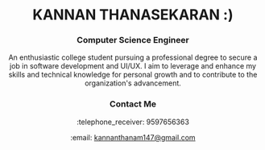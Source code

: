 <h1 align="center">KANNAN THANASEKARAN :)</h1>

### <p align="center">Computer Science Engineer</p>

<p align="center">An enthusiastic college student pursuing a professional degree to secure a job in software development and UI/UX. I aim to leverage and enhance my skills and technical knowledge for personal growth and to contribute to the organization's advancement.</p>


### <p align="center">Contact Me</p>
<p align="center">:telephone_receiver: 9597656363</p>
<p align="center">:email: <a href="mailto:kannanthanam147@gmail.com">kannanthanam147@gmail.com</a></p>

<!--
**KannanThanam/KannanThanam** is a ✨ _special_ ✨ repository because its `README.md` (this file) appears on your GitHub profile.

Here are some ideas to get you started:

- 🔭 I’m currently working on ...
- 🌱 I’m currently learning ...
- 👯 I’m looking to collaborate on ...
- 🤔 I’m looking for help with ...
- 💬 Ask me about ...

- 😄 Pronouns: ...
- ⚡ Fun fact: ...
-->
